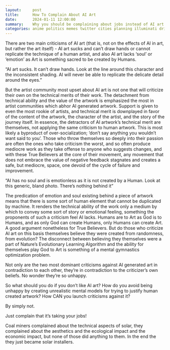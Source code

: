 ```yaml
---
layout:     post
title:      How To Complain About AI Art
date:       2024-01-11 12:00:00
summary:    Why you should be complaining about jobs instead of AI art itself. You'll feel better. 
categories: anime politics memes twitter cities planning illuminati driving highways bathrooms evangelion
---
```


There are two main criticisms of AI art (that is, not on the effects of AI in art, but rather the art itself) - AI art sucks and can’t draw hands or cannot replicate the technique of a human artist, and also AI art lacks ‘soul’ or ‘emotion’ as Art is something sacred to be created by Humans. 

“AI art sucks. It can’t draw hands. Look at the line around this character and the inconsistent shading. AI will never be able to replicate the delicate detail around the eyes.”

But the artist community most upset about AI art is not one that will criticize their own on the technical merits of their work. The detachment from technical ability and the value of the artwork is emphasized the most in artist communities which abhor AI generated artwork. Support is given to even the most rookie of artists, and technical merit is downplayed in favor of the content of the artwork, the character of the artist, and the story of the journey itself. In essence, the detractors of AI artwork’s technical merit are themselves, not applying the same criticism to human artwork. This is most likely a byproduct of over-socialization; ‘don’t say anything you wouldn’t want said to you’. Those who throw themselves so deeply into their passion are often the ones who take criticism the worst, and so often produce mediocre work as they take offense to anyone who suggests changes, and with these True Believers at the core of their movement, any movement that does not embrace the value of negative feedback stagnates and creates a safe, but mediocre, space, one devoid of the cycle of failure and improvement. 

“AI has no soul and is emotionless as it is not created by a Human. Look at this generic, bland photo. There’s nothing behind it”

The predication of emotion and soul existing behind a piece of artwork means that there is some sort of human element that cannot be duplicated by machine. It renders the technical ability of the work only a medium by which to convey some sort of story or emotional feeling, something the proponents of such a criticism feel AI lacks. Humans are to Art as God is to Humans, and as only God can create Humans, only Humans can create Art. A good argument nonetheless for True Believers. But do those who criticize AI art on this basis themselves believe they were created from randomness, from evolution? The disconnect between believing they themselves were a part of Nature’s Evolutionary Learning Algorithm and the ability for themselves play God to Art is something of a mental gymnastics optimization problem. 

Not only are the two most dominant criticisms against AI generated art in contradiction to each other, they’re in contradiction to the criticizer’s own beliefs. No wonder they’re so unhappy. 

So what should you do if you don’t like AI art? How do you avoid being unhappy by creating unrealistic mental models for trying to justify human created artwork? How CAN you launch criticisms against it? 

By simply not. 

Just complain that it’s taking your jobs!

Coal miners complained about the technical aspects of solar, they complained about the aesthetics and the ecological impact and the economic impact, but none of those did anything to them. In the end the they just became solar installers.
